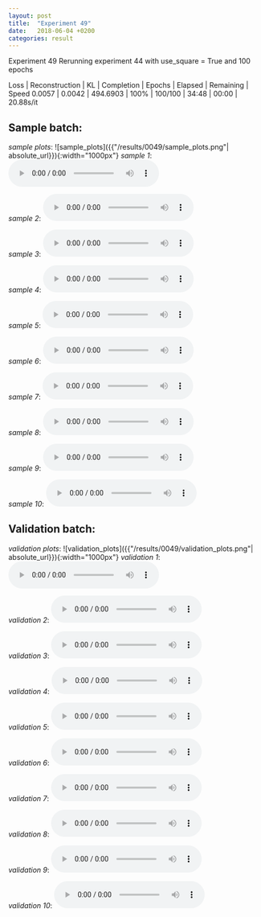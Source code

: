 ```yaml
---
layout: post
title:  "Experiment 49"
date:   2018-06-04 +0200
categories: result
---
```

Experiment 49
Rerunning experiment 44 with use_square = True and 100 epochs

Loss | Reconstruction | KL | Completion | Epochs | Elapsed | Remaining | Speed
0.0057 | 0.0042 | 494.6903 | 100% | 100/100 | 34:48 | 00:00 | 20.88s/it



## **Sample batch**:
_sample plots_:
![sample_plots]({{"/results/0049/sample_plots.png"| absolute_url}}){:width="1000px"}
_sample 1_:
<audio src="/ResultsOverview/results/0049/sample_1.wav" controls preload></audio>

_sample 2_:
<audio src="/ResultsOverview/results/0049/sample_2.wav" controls preload></audio>

_sample 3_:
<audio src="/ResultsOverview/results/0049/sample_3.wav" controls preload></audio>

_sample 4_:
<audio src="/ResultsOverview/results/0049/sample_4.wav" controls preload></audio>

_sample 5_:
<audio src="/ResultsOverview/results/0049/sample_5.wav" controls preload></audio>

_sample 6_:
<audio src="/ResultsOverview/results/0049/sample_6.wav" controls preload></audio>

_sample 7_:
<audio src="/ResultsOverview/results/0049/sample_7.wav" controls preload></audio>

_sample 8_:
<audio src="/ResultsOverview/results/0049/sample_8.wav" controls preload></audio>

_sample 9_:
<audio src="/ResultsOverview/results/0049/sample_9.wav" controls preload></audio>

_sample 10_:
<audio src="/ResultsOverview/results/0049/sample_10.wav" controls preload></audio>

## **Validation batch**:
_validation plots_:
![validation_plots]({{"/results/0049/validation_plots.png"| absolute_url}}){:width="1000px"}
_validation 1_:
<audio src="/ResultsOverview/results/0049/validation_1.wav" controls preload></audio>

_validation 2_:
<audio src="/ResultsOverview/results/0049/validation_2.wav" controls preload></audio>

_validation 3_:
<audio src="/ResultsOverview/results/0049/validation_3.wav" controls preload></audio>

_validation 4_:
<audio src="/ResultsOverview/results/0049/validation_4.wav" controls preload></audio>

_validation 5_:
<audio src="/ResultsOverview/results/0049/validation_5.wav" controls preload></audio>

_validation 6_:
<audio src="/ResultsOverview/results/0049/validation_6.wav" controls preload></audio>

_validation 7_:
<audio src="/ResultsOverview/results/0049/validation_7.wav" controls preload></audio>

_validation 8_:
<audio src="/ResultsOverview/results/0049/validation_8.wav" controls preload></audio>

_validation 9_:
<audio src="/ResultsOverview/results/0049/validation_9.wav" controls preload></audio>

_validation 10_:
<audio src="/ResultsOverview/results/0049/validation_10.wav" controls preload></audio>
